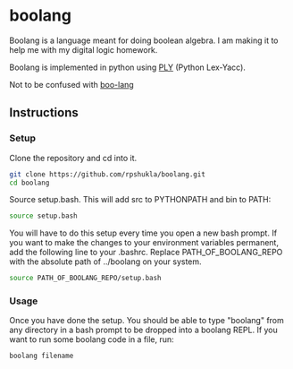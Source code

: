 # boolang

Boolang is a language meant for doing boolean algebra. I am making it to help me with my digital logic homework.

Boolang is implemented in python using [PLY](https://www.dabeaz.com/ply/) (Python Lex-Yacc).

Not to be confused with [boo-lang](https://github.com/boo-lang/boo)

## Instructions
### Setup

Clone the repository and cd into it.
```bash
git clone https://github.com/rpshukla/boolang.git
cd boolang
```

Source setup.bash. This will add src to PYTHONPATH and bin to PATH:
```bash
source setup.bash
```

You will have to do this setup every time you open a new bash prompt. If you want to make the changes to your environment variables permanent, add the following line to your .bashrc. Replace PATH\_OF\_BOOLANG\_REPO with the absolute path of ../boolang on your system.
```bash
source PATH_OF_BOOLANG_REPO/setup.bash
```

### Usage
Once you have done the setup. You should be able to type "boolang" from any directory in a bash prompt to be dropped into a boolang REPL. If you want to run some boolang code in a file, run:
```bash
boolang filename
```
